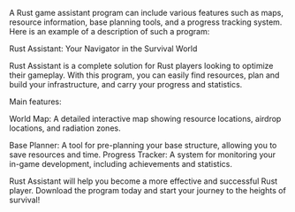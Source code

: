 A Rust game assistant program can include various features such as maps, resource information, base planning tools, and a progress tracking system. Here is an example of a description of such a program:

Rust Assistant: Your Navigator in the Survival World

Rust Assistant is a complete solution for Rust players looking to optimize their gameplay. With this program, you can easily find resources, plan and build your infrastructure, and carry your progress and statistics.

Main features:

World Map: A detailed interactive map showing resource locations, airdrop locations, and radiation zones.

Base Planner: A tool for pre-planning your base structure, allowing you to save resources and time. Progress Tracker: A system for monitoring your in-game development, including achievements and statistics.

Rust Assistant will help you become a more effective and successful Rust player. Download the program today and start your journey to the heights of survival!
